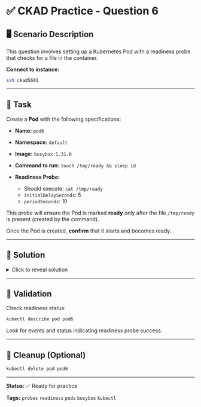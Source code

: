 ﻿# ✅ CKAD Practice - Question 6

## 🖥️ Scenario Description

This question involves setting up a Kubernetes Pod with a readiness probe that checks for a file in the container.

**Connect to instance:**

```bash
ssh ckad5601
```

---

## 🧩 Task

Create a **Pod** with the following specifications:

* **Name:** `pod6`
* **Namespace:** `default`
* **Image:** `busybox:1.31.0`
* **Command to run:** `touch /tmp/ready && sleep 1d`
* **Readiness Probe:**

    * Should execute: `cat /tmp/ready`
    * `initialDelaySeconds`: 5
    * `periodSeconds`: 10

This probe will ensure the Pod is marked **ready** only after the file `/tmp/ready` is present (created by the command).

Once the Pod is created, **confirm** that it starts and becomes ready.

---

## 🧠 Solution

<details>
<summary>Click to reveal solution</summary>

### 1. Create a YAML manifest (pod6.yaml):

```yaml
apiVersion: v1
kind: Pod
metadata:
  name: pod6
  namespace: default
spec:
  containers:
  - name: pod6-container
    image: busybox:1.31.0
    command: ["/bin/sh", "-c", "touch /tmp/ready && sleep 1d"]
    readinessProbe:
      exec:
        command: ["cat", "/tmp/ready"]
      initialDelaySeconds: 5
      periodSeconds: 10
```

### 2. Apply the manifest:

```bash
kubectl apply -f pod6.yaml
```

### 3. Confirm the Pod is running and ready:

```bash
kubectl get pod pod6
```

It should show `1/1` in the READY column after a few seconds.

</details>

---

## 📁 Validation

Check readiness status:

```bash
kubectl describe pod pod6
```

Look for events and status indicating readiness probe success.

---

## 🧹 Cleanup (Optional)

```bash
kubectl delete pod pod6
```

---

**Status:** ✅ Ready for practice

**Tags:** `probes` `readiness` `pods` `busybox` `kubectl`
